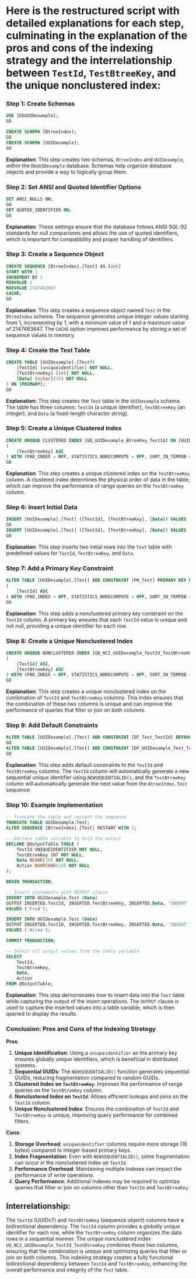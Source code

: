 # Here is the restructured script with detailed explanations for each step, culminating in the explanation of the pros and cons of the indexing strategy and the interrelationship between `TestId`, `TestBtreeKey`, and the unique nonclustered index:

### Step 1: Create Schemas

```sql
USE [DbUUIDexample];
GO

CREATE SCHEMA [BtreeIndex];
GO
CREATE SCHEMA [UUIDexample];
GO
```

**Explanation**: This step creates two schemas, `BtreeIndex` and `UUIDexample`, within the `DbUUIDexample` database. Schemas help organize database objects and provide a way to logically group them.

### Step 2: Set ANSI and Quoted Identifier Options

```sql
SET ANSI_NULLS ON;
GO
SET QUOTED_IDENTIFIER ON;
GO
```

**Explanation**: These settings ensure that the database follows ANSI SQL-92 standards for null comparisons and allows the use of quoted identifiers, which is important for compatibility and proper handling of identifiers.

### Step 3: Create a Sequence Object

```sql
CREATE SEQUENCE [BtreeIndex].[Test] AS [int]
START WITH 1
INCREMENT BY 1
MINVALUE 1
MAXVALUE 2147483647
CACHE;
GO
```

**Explanation**: This step creates a sequence object named `Test` in the `BtreeIndex` schema. The sequence generates unique integer values starting from 1, incrementing by 1, with a minimum value of 1 and a maximum value of 2147483647. The `CACHE` option improves performance by storing a set of sequence values in memory.

### Step 4: Create the Test Table

```sql
CREATE TABLE [UUIDexample].[Test](
    [TestId] [uniqueidentifier] NOT NULL,
    [TestBtreeKey] [int] NOT NULL,
    [Data] [nchar](10) NOT NULL
) ON [PRIMARY];
GO
```

**Explanation**: This step creates the `Test` table in the `UUIDexample` schema. The table has three columns: `TestId` (a unique identifier), `TestBtreeKey` (an integer), and `Data` (a fixed-length character string).

### Step 5: Create a Unique Clustered Index

```sql
CREATE UNIQUE CLUSTERED INDEX [UQ_UUIDexample_BtreeKey_TestId] ON [UUIDexample].[Test]
(
    [TestBtreeKey] ASC
) WITH (PAD_INDEX = OFF, STATISTICS_NORECOMPUTE = OFF, SORT_IN_TEMPDB = OFF, IGNORE_DUP_KEY = OFF, DROP_EXISTING = OFF, ONLINE = OFF, ALLOW_ROW_LOCKS = ON, ALLOW_PAGE_LOCKS = ON, OPTIMIZE_FOR_SEQUENTIAL_KEY = OFF) ON [PRIMARY];
GO
```

**Explanation**: This step creates a unique clustered index on the `TestBtreeKey` column. A clustered index determines the physical order of data in the table, which can improve the performance of range queries on the `TestBtreeKey` column.

### Step 6: Insert Initial Data

```sql
INSERT [UUIDexample].[Test] ([TestId], [TestBtreeKey], [Data]) VALUES (N'bf5f433e-f36b-1410-8145-004ea9ae2dc1', 1, N'Fred      ');
GO
INSERT [UUIDexample].[Test] ([TestId], [TestBtreeKey], [Data]) VALUES (N'c25f433e-f36b-1410-8145-004ea9ae2dc1', 2, N'Wilma     ');
GO
```

**Explanation**: This step inserts two initial rows into the `Test` table with predefined values for `TestId`, `TestBtreeKey`, and `Data`.


### Step 7: Add a Primary Key Constraint

```sql
ALTER TABLE [UUIDexample].[Test] ADD CONSTRAINT [PK_Test] PRIMARY KEY NONCLUSTERED
(
    [TestId] ASC
) WITH (PAD_INDEX = OFF, STATISTICS_NORECOMPUTE = OFF, SORT_IN_TEMPDB = OFF, IGNORE_DUP_KEY = OFF, ONLINE = OFF, ALLOW_ROW_LOCKS = ON, ALLOW_PAGE_LOCKS = ON, OPTIMIZE_FOR_SEQUENTIAL_KEY = OFF) ON [PRIMARY];
GO
```

**Explanation**: This step adds a nonclustered primary key constraint on the `TestId` column. A primary key ensures that each `TestId` value is unique and not null, providing a unique identifier for each row.

### Step 8: Create a Unique Nonclustered Index

```sql
CREATE UNIQUE NONCLUSTERED INDEX [UQ_NCI_UUIDexample_TestId_TestBtreeKey] ON [UUIDexample].[Test]
(
    [TestId] ASC,
    [TestBtreeKey] ASC
) WITH (PAD_INDEX = OFF, STATISTICS_NORECOMPUTE = OFF, SORT_IN_TEMPDB = OFF, IGNORE_DUP_KEY = OFF, DROP_EXISTING = OFF, ONLINE = OFF, ALLOW_ROW_LOCKS = ON, ALLOW_PAGE_LOCKS = ON, OPTIMIZE_FOR_SEQUENTIAL_KEY = OFF) ON [PRIMARY];
GO
```

**Explanation**: This step creates a unique nonclustered index on the combination of `TestId` and `TestBtreeKey` columns. This index ensures that the combination of these two columns is unique and can improve the performance of queries that filter or join on both columns.

### Step 9: Add Default Constraints

```sql
ALTER TABLE [UUIDexample].[Test] ADD CONSTRAINT [DF_Test_TestId] DEFAULT (NEWSEQUENTIALID()) FOR [TestId];
GO
ALTER TABLE [UUIDexample].[Test] ADD CONSTRAINT [DF_UUIDexample_Test_TestBtreeKey] DEFAULT (NEXT VALUE FOR [BtreeIndex].[Test]) FOR [TestBtreeKey];
GO
```

**Explanation**: This step adds default constraints to the `TestId` and `TestBtreeKey` columns. The `TestId` column will automatically generate a new sequential unique identifier using `NEWSEQUENTIALID()`, and the `TestBtreeKey` column will automatically generate the next value from the `BtreeIndex.Test` sequence.

### Step 10: Example Implementation

```sql
-- Truncate the table and restart the sequence
TRUNCATE TABLE UUIDexample.Test;
ALTER SEQUENCE [BtreeIndex].[Test] RESTART WITH 1;

-- Declare table variable to hold the output
DECLARE @OutputTable TABLE (
    TestId UNIQUEIDENTIFIER NOT NULL,
    TestBtreeKey INT NOT NULL,
    Data NCHAR(10) NOT NULL,
    Action NVARCHAR(10) NOT NULL
);

BEGIN TRANSACTION;

-- Insert statements with OUTPUT clause
INSERT INTO UUIDexample.Test (Data)
OUTPUT INSERTED.TestId, INSERTED.TestBtreeKey, INSERTED.Data, 'INSERT' AS Action INTO @OutputTable(TestId, TestBtreeKey, Data, Action)
VALUES ('Fred');

INSERT INTO UUIDexample.Test (Data)
OUTPUT INSERTED.TestId, INSERTED.TestBtreeKey, INSERTED.Data, 'INSERT' AS Action INTO @OutputTable(TestId, TestBtreeKey, Data, Action)
VALUES ('Wilma');

COMMIT TRANSACTION;

-- Select all output values from the table variable
SELECT
    TestId,
    TestBtreeKey,
    Data,
    Action
FROM @OutputTable;
```

**Explanation**: This step demonstrates how to insert data into the `Test` table while capturing the output of the insert operations. The `OUTPUT` clause is used to capture the inserted values into a table variable, which is then queried to display the results.

### Conclusion: Pros and Cons of the Indexing Strategy

**Pros**:

1. **Unique Identification**: Using a `uniqueidentifier` as the primary key ensures globally unique identifiers, which is beneficial in distributed systems.
2. **Sequential GUIDs**: The `NEWSEQUENTIALID()` function generates sequential GUIDs, reducing fragmentation compared to random GUIDs.
3. **Clustered Index on `TestBtreeKey`**: Improves the performance of range queries on the `TestBtreeKey` column.
4. **Nonclustered Index on `TestId`**: Allows efficient lookups and joins on the `TestId` column.
5. **Unique Nonclustered Index**: Ensures the combination of `TestId` and `TestBtreeKey` is unique, improving query performance for combined filters.

**Cons**:

1. **Storage Overhead**: `uniqueidentifier` columns require more storage (16 bytes) compared to integer-based primary keys.
2. **Index Fragmentation**: Even with `NEWSEQUENTIALID()`, some fragmentation can occur in the nonclustered index on `TestId`.
3. **Performance Overhead**: Maintaining multiple indexes can impact the performance of write operations.
4. **Query Performance**: Additional indexes may be required to optimize queries that filter or join on columns other than `TestId` and `TestBtreeKey`.

## **Interrelationship**:

The `TestId` (UUIDv7) and `TestBtreeKey` (sequence object) columns have a bidirectional dependency. The `TestId` column provides a globally unique identifier for each row, while the `TestBtreeKey` column organizes the data rows in a sequential manner. The unique nonclustered index `UQ_NCI_UUIDexample_TestId_TestBtreeKey` combines these two columns, ensuring that the combination is unique and optimizing queries that filter or join on both columns. This indexing strategy creates a fully functional bidirectional dependency between `TestId` and `TestBtreeKey`, enhancing the overall performance and integrity of the `Test` table.
